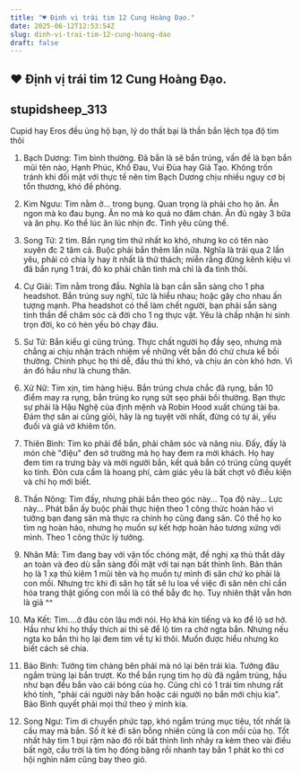 ```yaml
---
title: "♥ Định vị trái tim 12 Cung Hoàng Đạo."
date: 2025-06-12T12:53:54Z
slug: dinh-vi-trai-tim-12-cung-hoang-dao
draft: false
---
```


## ♥ Định vị trái tim 12 Cung Hoàng Đạo.

## stupidsheep_313

Cupid hay Eros đều ủng hộ bạn, lý do thất bại là thần bắn lệch tọa độ tim thôi 
 
 1. Bạch Dương: Tim bình thường. Đã bắn là sẽ bắn trúng, vấn đề là bạn bắn mũi tên nào, Hạnh Phúc, Khổ Đau, Vui Đùa hay Giả Tạo. Không trốn tránh khi đối mặt với thực tế nên tim Bạch Dương chịu nhiều nguy cơ bị tổn thương, khó đề phòng.

2. Kim Ngưu: Tim nằm ở... trong bụng. Quan trọng là phải cho họ ăn. Ăn ngon mà ko đau bụng. Ăn no mà ko quá no đâm chán. Ăn đủ ngày 3 bữa và ăn phụ. Ko thể lúc ăn lúc nhịn đc. Tình yêu cũng thế.

3. Song Tử: 2 tim. Bắn rụng tim thứ nhất ko khó, nhưng ko có tên nào xuyên đc 2 tâm cả. Buộc phải bắn thêm lần nữa. Nghĩa là trải qua 2 lần yêu, phải có chia ly hay ít nhất là thử thách; miễn rằng đừng kênh kiệu vì đã bắn rụng 1 trái, đó ko phải chân tình mà chỉ là đa tình thôi.

4. Cự Giải: Tim nằm trong đầu. Nghĩa là bạn cần sẵn sàng cho 1 pha headshot. Bắn trúng suy nghĩ, tức là hiểu nhau; hoặc gây cho nhau ấn tượng mạnh. Pha headshot có thể làm chết người, bạn phải sẵn sàng tinh thần để chăm sóc cả đời cho 1 ng thực vật. Yêu là chấp nhận hi sinh trọn đời, ko có hèn yếu bỏ chạy đâu.

5. Sư Tử: Bắn kiểu gì cũng trúng. Thực chất người họ đầy sẹo, nhưng mà chẳng ai chịu nhận trách nhiệm về những vết bắn đó chứ chưa kể bồi thường. Chinh phục họ thì dễ, đầu thú thì khó, và chịu án còn khó hơn. Vì án đó hầu như là chung thân.

6. Xử Nữ: Tim xịn, tim hàng hiệu. Bắn trúng chưa chắc đã rụng, bắn 10 điểm may ra rụng, bắn trúng ko rụng sứt sẹo phải bồi thường. Bạn thực sự phải là Hậu Nghệ của định mệnh và Robin Hood xuất chúng tài ba. Đám thợ săn ai cũng giỏi, hãy là ng tuyệt vời nhất, đừng có tự ái, yếu đuối và giả vờ khiêm tốn.

7. Thiên Bình: Tim ko phải để bắn, phải chăm sóc và nâng niu. Đấy, đấy là món chè "điệu" đen sở trường mà họ hay đem ra mời khách. Họ hay đem tim ra trưng bày và mời người bắn, kết quả bắn có trúng cũng quyết ko tính. Đòn cưa cẩm là hoang phí, cảm giác yêu là bất chợt vô điều kiện và chỉ họ mới biết.

8. Thần Nông: Tim đấy, nhưng phải bắn theo góc này... Tọa độ này... Lực này... Phát bắn ấy buộc phải thực hiện theo 1 công thức hoàn hảo vì tưởng bạn đang săn mà thực ra chính họ cũng đang săn. Có thể họ ko tìm ng hoàn hảo, nhưng họ muốn sự kết hợp hoàn hảo tương xứng với mình. Theo 1 công thức lý tưởng.

9. Nhân Mã: Tim đang bay với vận tốc chóng mặt, đề nghị xạ thủ thắt dây an toàn và đeo dù sẵn sàng đối mặt với tai nạn bất thình lình. Bản thân họ là 1 xạ thủ kiêm 1 mũi tên và họ muốn tự mình đi săn chứ ko phải là con mồi. Nhưng trc khi đi săn họ tất sẽ lu loa về việc đi săn nên chỉ cần hóa trang thật giống con mồi là có thể bẫy đc họ. Tuy nhiên thật vẫn hơn là giả ^^
 
10. Ma Kết: Tim....ở đâu còn lâu mới nói. Họ khá kín tiếng và ko để lộ sơ hở. Hầu như khi họ thấy thích ai thì sẽ để lộ tim ra chờ ngta bắn. Nhưng nếu ngta ko bắn thì họ lại đem tim về tự kỉ thôi. Muốn được hiểu nhưng ko biết cách sẻ chia.

11. Bảo Bình: Tưởng tim chàng bên phải mà nó lại bên trái kìa. Tưởng đâu ngắm trúng lại bắn trượt. Ko thể bắn rụng tim họ dù đã ngắm trúng, hầu như bạn đều bắn vào cái bóng của họ. Cũng chỉ có 1 trái tim nhưng rất khó tính, "phải cái người này bắn hoặc cái người nọ bắn mới chịu kia". Bảo Bình quyết phải mọi thứ theo ý mình kia.

12. Song Ngư: Tim di chuyển phức tạp, khó ngắm trúng mục tiêu, tốt nhất là cầu may mà bắn. Số ít kẻ đi săn bỗng nhiên cũng là con mồi của họ. Tốt nhất hãy tìm 1 bụi rậm nào đó rồi bất thình lình nhảy ra kèm theo vài điều bất ngờ, cầu trời là tim họ đóng băng rồi nhanh tay bắn 1 phát ko thì cơ hội nghìn năm cũng bay theo gió.